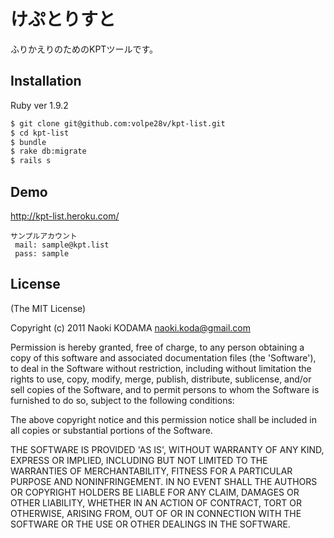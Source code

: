 # けぷとりすと

ふりかえりのためのKPTツールです。

## Installation

Ruby ver 1.9.2

```bash
$ git clone git@github.com:volpe28v/kpt-list.git
$ cd kpt-list
$ bundle
$ rake db:migrate
$ rails s
```

## Demo
http://kpt-list.heroku.com/

```
サンプルアカウント
 mail: sample@kpt.list
 pass: sample
```

## License
(The MIT License)

Copyright (c) 2011 Naoki KODAMA <naoki.koda@gmail.com> 

Permission is hereby granted, free of charge, to any person obtaining a copy of this software and associated documentation files (the 'Software'), to deal in the Software without restriction, including without limitation the rights to use, copy, modify, merge, publish, distribute, sublicense, and/or sell copies of the Software, and to permit persons to whom the Software is furnished to do so, subject to the following conditions:

The above copyright notice and this permission notice shall be included in all copies or substantial portions of the Software. 

THE SOFTWARE IS PROVIDED 'AS IS', WITHOUT WARRANTY OF ANY KIND, EXPRESS OR IMPLIED, INCLUDING BUT NOT LIMITED TO THE WARRANTIES OF MERCHANTABILITY, FITNESS FOR A PARTICULAR PURPOSE AND NONINFRINGEMENT. IN NO EVENT SHALL THE AUTHORS OR COPYRIGHT HOLDERS BE LIABLE FOR ANY CLAIM, DAMAGES OR OTHER LIABILITY, WHETHER IN AN ACTION OF CONTRACT, TORT OR OTHERWISE, ARISING FROM, OUT OF OR IN CONNECTION WITH THE SOFTWARE OR THE USE OR OTHER DEALINGS IN THE SOFTWARE.

